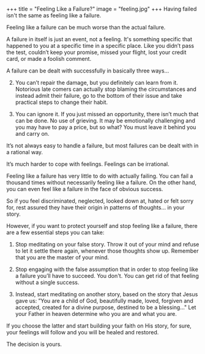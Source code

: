 +++
title = "Feeling Like a Failure?"
image = "feeling.jpg"
+++
Having failed isn't the same as feeling like a failure.

Feeling like a failure can be much worse than the actual failure.

A failure in itself is just an event, not a feeling. It's something specific that happened to you at a specific time in a specific place. Like you didn’t pass the test, couldn’t keep your promise, missed your flight, lost your credit card, or made a foolish comment.

A failure can be dealt with successfully in basically three ways...


2. You can’t repair the damage, but you definitely can learn from it. Notorious late comers can actually stop blaming the circumstances and instead admit their failure, go to the bottom of their issue and take practical steps to change their habit.

3. You can ignore it. If you just missed an opportunity, there isn’t much that can be done. No use of grieving. It may be emotionally challenging and you may have to pay a price, but so what? You must leave it behind you and carry on.

It’s not always easy to handle a failure, but most failures can be dealt with in a rational way.

It’s much harder to cope with feelings. Feelings can be irrational.

Feeling like a failure has very little to do with actually failing. You can fail a thousand times without necessarily feeling like a failure. On the other hand, you can even feel like a failure in the face of obvious success.


So if you feel discriminated, neglected, looked down at, hated or felt sorry for, rest assured they have their origin in patterns of thoughts… in your story.

However, if you want to protect yourself and stop feeling like a failure, there are a few essential steps you can take:

1. Stop meditating on your false story. Throw it out of your mind and refuse to let it settle there again, whenever those thoughts show up. Remember that you are the master of your mind.

2. Stop engaging with the false assumption that in order to stop feeling like a failure you’ll have to succeed. You don't. You can get rid of that feeling without a single success.

3. Instead, start meditating on another story, based on the story that Jesus gave us: ”You are a child of God, beautifully made, loved, forgiven and accepted, created for a divine purpose, destined to be a blessing…" Let your Father in heaven determine who you are and what you are.

If you choose the latter and start building your faith on His story, for sure, your feelings will follow and you will be healed and restored.

The decision is yours.
